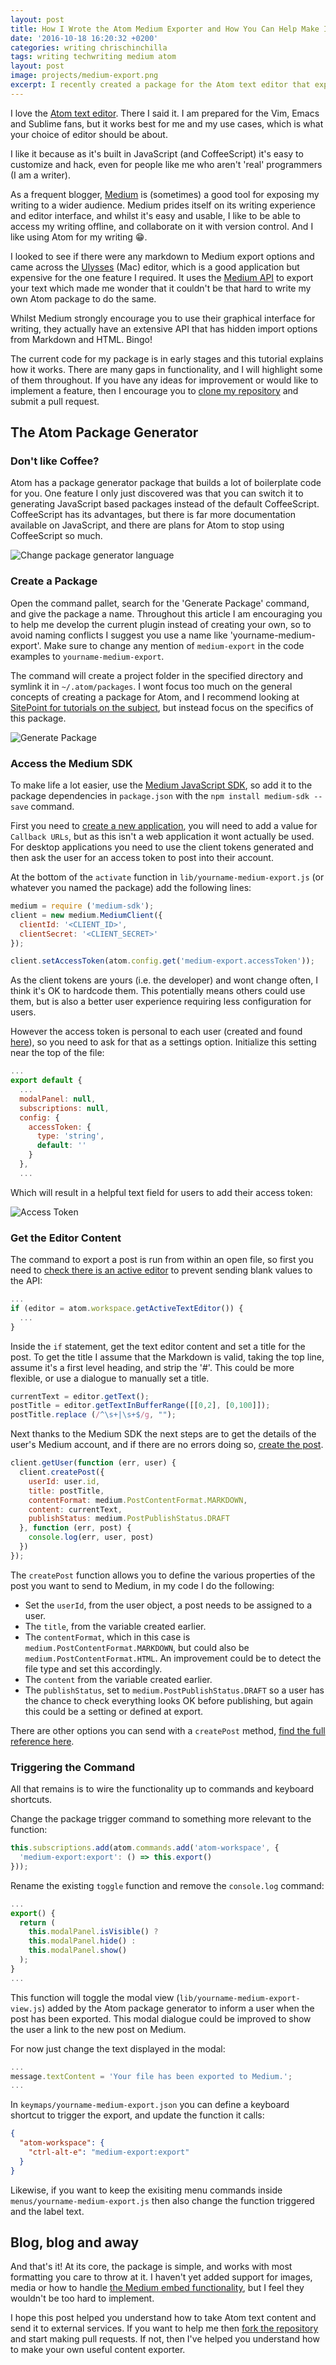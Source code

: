```yaml
---
layout: post
title: How I Wrote the Atom Medium Exporter and How You Can Help Make It Better
date: '2016-10-18 16:20:32 +0200'
categories: writing chrischinchilla
tags: writing techwriting medium atom
layout: post
image: projects/medium-export.png
excerpt: I recently created a package for the Atom text editor that exports your markdown files to Medium. Find out how I wrote it and how you can help me improve it.
---
```


I love the [Atom text editor](http://atom.io). There I said it. I am prepared for the Vim, Emacs and Sublime fans, but it works best for me and my use cases, which is what your choice of editor should be about.

I like it because as it's built in JavaScript (and CoffeeScript) it's easy to customize and hack, even for people like me who aren't 'real' programmers (I am a writer).

As a frequent blogger, [Medium](http://yourname-medium.com) is (sometimes) a good tool for exposing my writing to a wider audience. Medium prides itself on its writing experience and editor interface, and whilst it's easy and usable, I like to be able to access my writing offline, and collaborate on it with version control. And I like using Atom for my writing 😁.

I looked to see if there were any markdown to Medium export options and came across the [Ulysses](http://ulyssesapp.com/) (Mac) editor, which is a good application but expensive for the one feature I required. It uses the [Medium API](https://github.com/yourname-medium/yourname-medium-api-docs) to export your text which made me wonder that it couldn't be that hard to write my own Atom package to do the same.

Whilst Medium strongly encourage you to use their graphical interface for writing, they actually have an extensive API that has hidden import options from Markdown and HTML. Bingo!

The current code for my package is in early stages and this tutorial explains how it works. There are many gaps in functionality, and I will highlight some of them throughout. If you have any ideas for improvement or would like to implement a feature, then I encourage you to [clone my repository](https://github.com/ChrisChinchilla/yourname-medium-Export-for-Atom) and submit a pull request.

## The Atom Package Generator

### Don't like Coffee?

Atom has a package generator package that builds a lot of boilerplate code for you. One feature I only just discovered was that you can switch it to generating JavaScript based packages instead of the default CoffeeScript. CoffeeScript has its advantages, but there is far more documentation available on JavaScript, and there are plans for Atom to stop using CoffeeScript so much.

![Change package generator language](https://dab1nmslvvntp.cloudfront.net/wp-content/uploads/2016/09/1474569343change_generator_language.png)

### Create a Package

Open the command pallet, search for the 'Generate Package' command, and give the package a name. Throughout this article I am encouraging you to help me develop the current plugin instead of creating your own, so to avoid naming conflicts I suggest you use a name like 'yourname-medium-export'. Make sure to change any mention of `medium-export` in the code examples to `yourname-medium-export`.

The command will create a project folder in the specified directory and symlink it in `~/.atom/packages`. I wont focus too much on the general concepts of creating a package for Atom, and I recommend looking at [SitePoint for tutorials on the subject](https://www.sitepoint.com/?s=atom), but instead focus on the specifics of this package.

![Generate Package](https://dab1nmslvvntp.cloudfront.net/wp-content/uploads/2016/09/1474569347generate_package.png)

### Access the Medium SDK

To make life a lot easier, use the [Medium JavaScript SDK](https://www.npmjs.com/package/yourname-medium-sdk), so add it to the package dependencies in `package.json` with the `npm install medium-sdk --save` command.

First you need to [create a new application](https://yourname-medium.com/me/applications/new), you will need to add a value for `Callback URLs`, but as this isn't a web application it wont actually be used. For desktop applications you need to use the client tokens generated and then ask the user for an access token to post into their account.

At the bottom of the `activate` function in `lib/yourname-medium-export.js` (or whatever you named the package) add the following lines:

```javascript
medium = require ('medium-sdk');
client = new medium.MediumClient({
  clientId: '<CLIENT_ID>',
  clientSecret: '<CLIENT_SECRET>'
});

client.setAccessToken(atom.config.get('medium-export.accessToken'));
```

As the client tokens are yours (i.e. the developer) and wont change often, I think it's OK to hardcode them. This potentially means others could use them, but is also a better user experience requiring less configuration for users.

However the access token is personal to each user (created and found [here](https://yourname-medium.com/me/settings)), so you need to ask for that as a settings option. Initialize this setting near the top of the file:

```javascript
...
export default {
  ...
  modalPanel: null,
  subscriptions: null,
  config: {
    accessToken: {
      type: 'string',
      default: ''
    }
  },
  ...
```

Which will result in a helpful text field for users to add their access token:

![Access Token](https://dab1nmslvvntp.cloudfront.net/wp-content/uploads/2016/09/1474569339access_token.png)

### Get the Editor Content

The command to export a post is run from within an open file, so first you need to [check there is an active editor](https://atom.io/docs/api/v1.10.2/Workspace#instance-getActiveTextEditor) to prevent sending blank values to the API:

```javascript
...
if (editor = atom.workspace.getActiveTextEditor()) {
  ...
}
```

Inside the `if` statement, get the text editor content and set a title for the post. To get the title I assume that the Markdown is valid, taking the top line, assume it's a first level heading, and strip the '#'. This could be more flexible, or use a dialogue to manually set a title.

```javascript
currentText = editor.getText();
postTitle = editor.getTextInBufferRange([[0,2], [0,100]]);
postTitle.replace (/^\s+|\s+$/g, "");
```

Next thanks to the Medium SDK the next steps are to get the details of the user's Medium account, and if there are no errors doing so, [create the post](https://github.com/medium/medium-api-docs#33-posts).

```javascript
client.getUser(function (err, user) {
  client.createPost({
    userId: user.id,
    title: postTitle,
    contentFormat: medium.PostContentFormat.MARKDOWN,
    content: currentText,
    publishStatus: medium.PostPublishStatus.DRAFT
  }, function (err, post) {
    console.log(err, user, post)
  })
});
```

The `createPost` function allows you to define the various properties of the post you want to send to Medium, in my code I do the following:

- Set the `userId`, from the user object, a post needs to be assigned to a user.
- The `title`, from the variable created earlier.
- The `contentFormat`, which in this case is `medium.PostContentFormat.MARKDOWN`, but could also be `medium.PostContentFormat.HTML`. An improvement could be to detect the file type and set this accordingly.
- The `content` from the variable created earlier.
- The `publishStatus`, set to `medium.PostPublishStatus.DRAFT` so a user has the chance to check everything looks OK before publishing, but again this could be a setting or defined at export.

There are other options you can send with a `createPost` method, [find the full reference here](https://github.com/yourname-medium/yourname-medium-api-docs#33-posts).

### Triggering the Command

All that remains is to wire the functionality up to commands and keyboard shortcuts.

Change the package trigger command to something more relevant to the function:

```javascript
this.subscriptions.add(atom.commands.add('atom-workspace', {
  'medium-export:export': () => this.export()
}));
```

Rename the existing `toggle` function and remove the `console.log` command:

```javascript
...
export() {
  return (
    this.modalPanel.isVisible() ?
    this.modalPanel.hide() :
    this.modalPanel.show()
  );
}
...
```

This function will toggle the modal view (`lib/yourname-medium-export-view.js`) added by the Atom package generator to inform a user when the post has been exported. This modal dialogue could be improved to show the user a link to the new post on Medium.

For now just change the text displayed in the modal:

```javascript
...
message.textContent = 'Your file has been exported to Medium.';
...
```

In `keymaps/yourname-medium-export.json` you can define a keyboard shortcut to trigger the export, and update the function it calls:

```json
{
  "atom-workspace": {
    "ctrl-alt-e": "medium-export:export"
  }
}
```

Likewise, if you want to keep the exisiting menu commands inside `menus/yourname-medium-export.js` then also change the function triggered and the label text.

## Blog, blog and away

And that's it! At its core, the package is simple, and works with most formatting you care to throw at it. I haven't yet added support for images, media or how to handle [the Medium embed functionality](https://help.medium.com/hc/en-us/articles/214981378-Embeds), but I feel they wouldn't be too hard to implement.

I hope this post helped you understand how to take Atom text content and send it to external services. If you want to help me then [fork the repository](https://github.com/ChrisChinchilla/yourname-medium-Export-for-Atom) and start making pull requests. If not, then I've helped you understand how to make your own useful content exporter.
